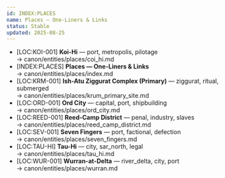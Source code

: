 ```yaml
---
id: INDEX:PLACES
name: Places — One-Liners & Links
status: Stable
updated: 2025-08-25
---
```


- [LOC:KOI-001] **Koi-Hi** — port, metropolis, pilotage  
  → canon/entities/places/coi_hi.md
- [INDEX:PLACES] **Places — One-Liners & Links**  
  → canon/entities/places/index.md
- [LOC:KRM-001] **Ish-Atu Ziggurat Complex (Primary)** — ziggurat, ritual, submerged  
  → canon/entities/places/krum_primary_site.md
- [LOC:ORD-001] **Ord City** — capital, port, shipbuilding  
  → canon/entities/places/ord_city.md
- [LOC:REED-001] **Reed-Camp District** — penal, industry, slaves  
  → canon/entities/places/reed_camp_district.md
- [LOC:SEV-001] **Seven Fingers** — port, factional, defection  
  → canon/entities/places/seven_fingers.md
- [LOC:TAU-HI] **Tau-Hi** — city, sar_north, legal  
  → canon/entities/places/tau_hi.md
- [LOC:WUR-001] **Wurran-at-Delta** — river_delta, city, port  
  → canon/entities/places/wurran.md
